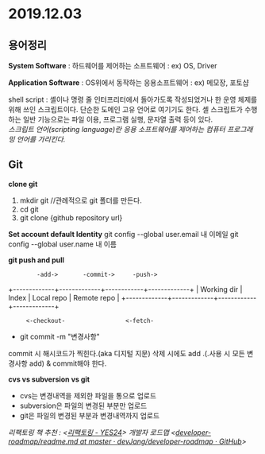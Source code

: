 2019.12.03
========
용어정리
---
**System Software**
: 하드웨어를 제어하는 소프트웨어
: ex) OS, Driver

**Application Software**
: OS위에서 동작하는 응용소프트웨어
: ex) 메모장, 포토샵

shell script
: 셸이나 명령 줄 인터프리터에서 돌아가도록 작성되었거나 한 운영 체제를 위해 쓰인 스크립트이다. 단순한 도메인 고유 언어로 여기기도 한다. 셸 스크립트가 수행하는 일반 기능으로는 파일 이용, 프로그램 실행, 문자열 출력 등이 있다. <br>*스크립트 언어(scripting language)란 응용 소프트웨어를 제어하는 컴퓨터 프로그래밍 언어를 가리킨다.*

Git
---

**clone git**
  1) mkdir git //관례적으로 git 폴더를 만든다.
  2) cd git
  3) git clone {github repository url}

**Set account default Identity**
git config --global user.email 내 이메일
git config --global user.name 내 이름

**git push and pull**

            -add->       -commit->     -push->
            
+-------------+-------------+------------+-------------+
| Working dir |    Index    | Local repo | Remote repo |
+-------------+-------------+------------+-------------+

         <-checkout-                 <-fetch-

  - git commit -m "변경사항" 

commit 시 해시코드가 찍힌다.(aka 디지털 지문)
삭제 시에도 add .(.사용 시 모든 변경사항 add) & commit해야 한다.

**cvs vs subversion vs git**
  - cvs는 변경내역을 제외한 파일을 통으로 업로드
  - subversion은 파일의 변경된 부분만 업로드
  - git은 파일의 변경된 부분과 변경내역까지 업로드

  *리팩토링 책 추천 : <[리팩토링 - YES24](http://www.yes24.com/Product/Goods/7951038?scode=032&OzSrank=6)>*
  *개발자 로드맵 <[developer-roadmap/readme.md at master · devJang/developer-roadmap · GitHub](https://github.com/devJang/developer-roadmap/blob/master/readme.md)>*
